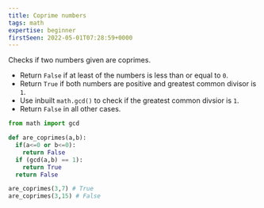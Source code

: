 ```yaml
---
title: Coprime numbers
tags: math
expertise: beginner
firstSeen: 2022-05-01T07:28:59+0000
---
```


Checks if two numbers given are coprimes.

- Return `False` if at least of the numbers is less than or equal to `0`.
- Return `True` if both numbers are positive and greatest common divisor is `1`.
- Use inbuilt `math.gcd()` to check if the greatest common divsior is `1`.
- Return `False` in all other cases.


```py
from math import gcd

def are_coprimes(a,b):
  if(a<=0 or b<=0):
    return False
  if (gcd(a,b) == 1):
    return True
  return False
```

```py
are_coprimes(3,7) # True
are_coprimes(3,15) # False
```
